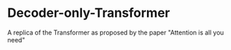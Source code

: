 # Decoder-only-Transformer
A replica of the Transformer as proposed by the paper "Attention is all you need"
